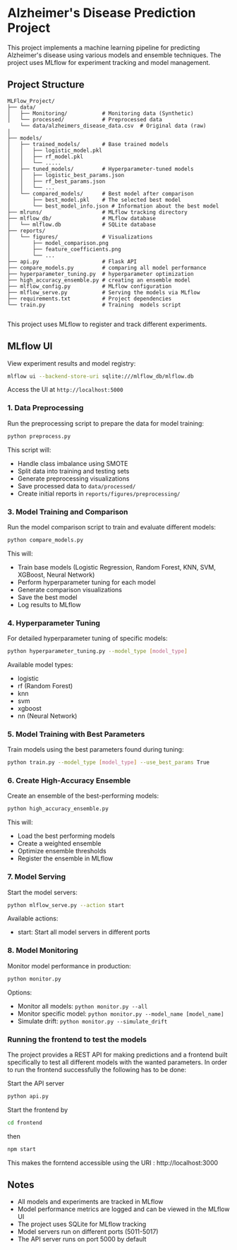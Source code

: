 # Alzheimer's Disease Prediction Project

This project implements a machine learning pipeline for predicting Alzheimer's disease using various models and ensemble techniques. The project uses MLflow for experiment tracking and model management.

## Project Structure

```
MLFlow_Project/
├── data/
│   ├── Monitoring/           # Monitoring data (Synthetic)
│   └── processed/            # Preprocessed data
    └── data/alzheimers_disease_data.csv  # Original data (raw)
│      
├── models/
│   ├── trained_models/       # Base trained models
│   │   ├── logistic_model.pkl
│   │   ├── rf_model.pkl
│   │   └── .....    
│   ├── tuned_models/         # Hyperparameter-tuned models
│   │   ├── logistic_best_params.json
│   │   ├── rf_best_params.json
│   │   └── ...
│   └── compared_models/      # Best model after comparison
│       ├── best_model.pkl    # The selected best model
│       └── best_model_info.json # Information about the best model
├── mlruns/                   # MLflow tracking directory
├── mlflow_db/                # MLflow database
│   └── mlflow.db             # SQLite database 
├── reports/
│   └── figures/              # Visualizations
│       ├── model_comparison.png
│       ├── feature_coefficients.png
│       └── ...
├── api.py                    # Flask API 
├── compare_models.py         # comparing all model performance
├── hyperparameter_tuning.py  # hyperparameter optimization
├── high_accuracy_ensemble.py # creating an ensemble model
├── mlflow_config.py          # MLflow configuration
├── mlflow_serve.py           # Serving the models via MLflow
├── requirements.txt          # Project dependencies
└── train.py                  # Training  models script


```

This project uses MLflow to register and track different experiments.

## MLflow UI
View experiment results and model registry:

```bash
mlflow ui --backend-store-uri sqlite:///mlflow_db/mlflow.db
```
Access the UI at `http://localhost:5000`


### 1. Data Preprocessing
Run the preprocessing script to prepare the data for model training:

```bash
python preprocess.py
```

This script will:
- Handle class imbalance using SMOTE
- Split data into training and testing sets
- Generate preprocessing visualizations
- Save processed data to `data/processed/`
- Create initial reports in `reports/figures/preprocessing/`

### 3. Model Training and Comparison
Run the model comparison script to train and evaluate different models:

```bash
python compare_models.py
```

This will:
- Train base models (Logistic Regression, Random Forest, KNN, SVM, XGBoost, Neural Network)
- Perform hyperparameter tuning for each model
- Generate comparison visualizations
- Save the best model
- Log results to MLflow

### 4. Hyperparameter Tuning
For detailed hyperparameter tuning of specific models:

```bash
python hyperparameter_tuning.py --model_type [model_type]
```

Available model types:
- logistic
- rf (Random Forest)
- knn
- svm
- xgboost
- nn (Neural Network)

### 5. Model Training with Best Parameters
Train models using the best parameters found during tuning:

```bash
python train.py --model_type [model_type] --use_best_params True
```

### 6. Create High-Accuracy Ensemble
Create an ensemble of the best-performing models:

```bash
python high_accuracy_ensemble.py
```

This will:
- Load the best performing models
- Create a weighted ensemble
- Optimize ensemble thresholds
- Register the ensemble in MLflow

### 7. Model Serving
Start the model servers:

```bash
python mlflow_serve.py --action start
```

Available actions:
- start: Start all model servers in different ports

### 8. Model Monitoring
Monitor model performance in production:

```bash
python monitor.py
```

Options:
- Monitor all models: `python monitor.py --all`
- Monitor specific model: `python monitor.py --model_name [model_name]`
- Simulate drift: `python monitor.py --simulate_drift`



### Running the frontend to test the models 
The project provides a REST API for making predictions and a frontend built specifically to test all different models with the wanted parameters. In order to run the frontend successfully the following has to be done:  

Start the API server
```bash
python api.py
```
Start the frontend by 
```bash
cd frontend
```
then 

```bash
npm start 
```

This makes the forntend accessible using the URI : http://localhost:3000  


## Notes
- All models and experiments are tracked in MLflow
- Model performance metrics are logged and can be viewed in the MLflow UI
- The project uses SQLite for MLflow tracking
- Model servers run on different ports (5011-5017)
- The API server runs on port 5000 by default

